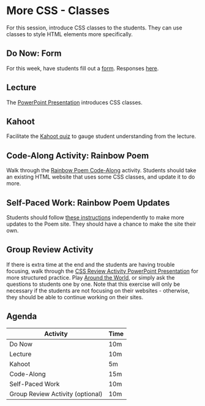 # More CSS - Classes
For this session, introduce CSS classes to the students. They can use classes to style HTML elements more specifically.

## Do Now: Form
For this week, have students fill out a [form](https://forms.office.com/r/Qccjb4ZFkK). Responses [here](https://forms.office.com/Pages/DesignPage.aspx?fragment=FormId%3DiNuljKul90il4EzlCTX4B33juYEmlJlJpIkctSGCv9RUNjlKUUg5WjJZUkpZSE1KWFY4SjZRQzhZWi4u%26Token%3Df9499a0c33db4436ac647ad7b8b8ee8e).

## Lecture
The [PowerPoint Presentation](CssClassSelector.pptx) introduces CSS classes.

## Kahoot
Facilitate the [Kahoot quiz](https://create.kahoot.it/details/3b80ee62-4b67-49d6-b89d-1edd80a4db23) to gauge student understanding from the lecture.

## Code-Along Activity: Rainbow Poem
Walk through the [Rainbow Poem Code-Along](RainbowPoemCodeAlong.md) activity. Students should take an existing HTML website that uses some CSS classes, and update it to do more.

## Self-Paced Work: Rainbow Poem Updates
Students should follow [these instructions](SelfPacedWork.md) independently to make more updates to the Poem site. They should have a chance to make the site their own.

## Group Review Activity
If there is extra time at the end and the students are having trouble focusing, walk through the [CSS Review Activity PowerPoint Presentation](CssReview.pptx) for more structured practice. Play [Around the World](https://www.greatgroupgames.com/around-the-world), or simply ask the questions to students one by one. Note that this exercise will only be necessary if the students are not focusing on their websites - otherwise, they should be able to continue working on their sites.

## Agenda

| Activity | Time |
|-|-|
| Do Now | 10m |
| Lecture | 10m |
| Kahoot | 5m |
| Code-Along | 15m |
| Self-Paced Work | 10m |
| Group Review Activity (optional) | 10m |
